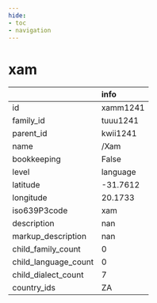 ```yaml
---
hide:
- toc
- navigation
---
```

# xam
|                      | info     |
|:---------------------|:---------|
| id                   | xamm1241 |
| family_id            | tuuu1241 |
| parent_id            | kwii1241 |
| name                 | /Xam     |
| bookkeeping          | False    |
| level                | language |
| latitude             | -31.7612 |
| longitude            | 20.1733  |
| iso639P3code         | xam      |
| description          | nan      |
| markup_description   | nan      |
| child_family_count   | 0        |
| child_language_count | 0        |
| child_dialect_count  | 7        |
| country_ids          | ZA       |